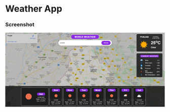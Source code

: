 # Weather App
 
 <h3>Screenshot</h3>
<img src="https://github.com/iamkharwal/Weather-App/blob/main/img/weatherApp.png" >
